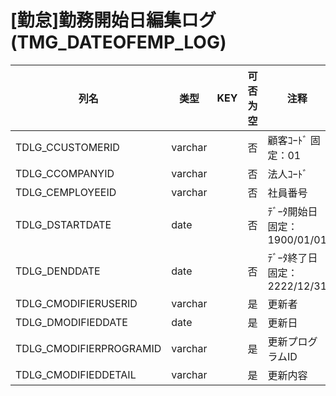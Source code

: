 # [勤怠]勤務開始日編集ログ                                                (TMG_DATEOFEMP_LOG)
| 列名   | 类型   | KEY  | 可否为空 | 注释   |
| ---- | ---- | ---- | ---- | ---- |
|TDLG_CCUSTOMERID|varchar||否|顧客ｺｰﾄﾞ                        固定：01                                                       |
|TDLG_CCOMPANYID|varchar||否|法人ｺｰﾄﾞ                                                                                    |
|TDLG_CEMPLOYEEID|varchar||否|社員番号                                                                                    |
|TDLG_DSTARTDATE|date||否|ﾃﾞｰﾀ開始日                       固定：1900/01/01                                               |
|TDLG_DENDDATE|date||否|ﾃﾞｰﾀ終了日                       固定：2222/12/31                                               |
|TDLG_CMODIFIERUSERID|varchar||是|更新者                                                                                       |
|TDLG_DMODIFIEDDATE|date||是|更新日                                                                                       |
|TDLG_CMODIFIERPROGRAMID|varchar||是|更新プログラムID                                                                                 |
|TDLG_CMODIFIEDDETAIL|varchar||是|更新内容                                          |
